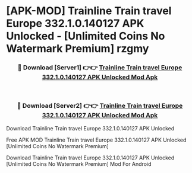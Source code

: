 # [APK-MOD] Trainline  Train travel Europe 332.1.0.140127 APK Unlocked - [Unlimited Coins No Watermark Premium] rzgmy



<div align="center">
<h3>🔴 Download [Server1] 👉👉 <a href="https://momento.my/?title=Trainline__Train_travel_Europe_332.1.0.140127_APK_Unlocked">Trainline  Train travel Europe 332.1.0.140127 APK Unlocked Mod Apk</a></h3><br>

<h3>🔴 Download [Server2] 👉👉 <a href="https://momento.my/?title=Trainline__Train_travel_Europe_332.1.0.140127_APK_Unlocked">Trainline  Train travel Europe 332.1.0.140127 APK Unlocked Mod Apk</a></h3>
</div>



Download Trainline  Train travel Europe 332.1.0.140127 APK Unlocked 

Free APK MOD Trainline  Train travel Europe 332.1.0.140127 APK Unlocked [Unlimited Coins No Watermark Premium]

Download Trainline  Train travel Europe 332.1.0.140127 APK Unlocked [Unlimited Coins No Watermark Premium] Mod For Android
